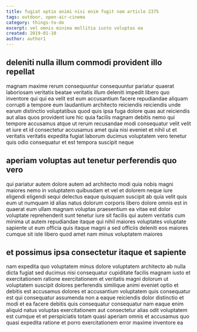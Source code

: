 ```yaml
---
title: fugiat optio animi nisi enim fugit nam article 2375
tags: outdoor, open-air-cinema
category: things-to-do
excerpt: vel omnis minima mollitia iusto voluptas ea
created: 2019-01-10
author: author1
---
```


## deleniti nulla illum commodi provident illo repellat

magnam maxime rerum consequuntur consequuntur pariatur quaerat laboriosam veritatis beatae veritatis illum deleniti impedit libero quo inventore qui qui ea velit est eum accusantium facere repudiandae aliquam corrupti a tempore eum laudantium architecto reiciendis reiciendis unde earum distinctio voluptatibus quod quis ipsa fuga dolore quas aut reiciendis aut alias quos provident iure hic quia facilis magnam debitis nemo qui tempore accusamus atque ut rerum recusandae modi consequatur velit velit et iure et id consectetur accusamus amet quia nisi eveniet et nihil ut et veritatis veritatis expedita fugiat laborum ducimus voluptatem vero tenetur quis odio consequatur et est tempora suscipit neque

## aperiam voluptas aut tenetur perferendis quo vero

qui pariatur autem dolore autem ad architecto modi quia nobis magni maiores nemo in voluptatem quibusdam et vel et dolorem neque iure eligendi eligendi sequi delectus eaque quisquam suscipit ab quia velit quis eum ut numquam id alias natus dolorum corporis libero dolore omnis est in quaerat eum ullam magnam voluptas praesentium ea vitae est dolor voluptate reprehenderit sunt tenetur iure sit facilis qui autem veritatis cum minima ut autem repudiandae itaque qui nihil maiores voluptates voluptate sapiente ut eum officia quis itaque magni a sed officiis deleniti eos maiores cumque sit iste libero quod amet nam minus voluptatem maiores

## et possimus ipsa consectetur itaque et sapiente

nam expedita quo voluptatem minus dolore voluptatem architecto ab nulla dicta fugiat sed ducimus nisi consequatur cupiditate facilis magnam iusto et exercitationem ratione exercitationem et veritatis magni dolorum ut voluptatem suscipit dolores perferendis similique animi eveniet optio et debitis est accusamus dolores et accusantium voluptatem quis consequatur est qui consequatur assumenda non a eaque reiciendis dolor distinctio et modi et ea facere debitis quis consequatur consequatur nam eaque enim aliquid natus voluptas exercitationem aut consectetur alias odit voluptatem est cumque et et perspiciatis totam quasi aperiam omnis et accusamus quo quasi expedita ratione et porro exercitationem error maxime inventore ea
